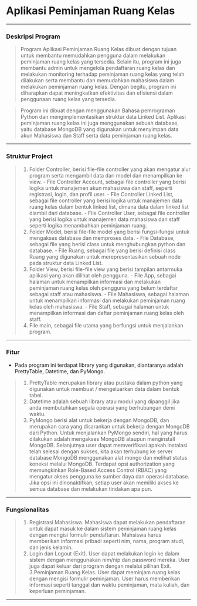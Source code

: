 # Aplikasi Peminjaman Ruang Kelas
--------------------------------------------------------------------------------------
### Deskripsi Program
> Program Aplikasi Peminjaman Ruang Kelas dibuat dengan tujuan untuk membantu memudahkan pengguna dalam melakukan peminjaman ruang kelas yang tersedia. Selain itu, program ini juga membantu admin untuk mengelola pendaftaran ruang kelas dan melakukan monitoring terhadap peminjaman ruang kelas yang telah dilakukan serta membantu dan memudahkan mahasiswa dalam melakukan peminjaman ruang kelas. Dengan begitu, program ini diharapkan dapat meningkatkan efektivitas dan efisiensi dalam penggunaan ruang kelas yang tersedia.

> Program ini dibuat dengan menggunakan Bahasa pemrograman Python dan mengimplementasikan struktur data Linked List. Aplikasi peminjaman ruang kelas ini juga menggunakan sebuah database, yaitu database MongoDB yang digunakan untuk menyimpan data akun Mahasiswa dan Staff serta data peminjaman ruang kelas.
--------------------------------------

### Struktur Project
> 1.	Folder Controller, berisi file-file controller yang akan mengatur alur program serta mengambil data dari model dan menampilkan ke view.
    -	File Controller Account, sebagai file controller yang berisi logika untuk manajemen akun mahasiswa dan staff, seperti registrasi, login, dan profil user.
    -	File Controller Linked List, sebagai file controller yang berisi logika untuk manajemen data ruang kelas dalam bentuk linked list, dimana data dalam linked list diambil dari database.
    -	File Controller User, sebagai file controller yang berisi logika untuk manajemen data mahasiswa dan staff seperti logika menambahkan peminjaman ruang.
> 2.	Folder Model, berisi file-file model yang berisi fungsi-fungsi untuk mengakses database dan memproses data.
    -	File Database, sebagai file yang berisi class untuk menghubungkan python dan database.
    -	File Ruang, sebagai file yang berisi definisi class Ruang yang digunakan untuk merepresentasikan sebuah node pada struktur data Linked List.
> 3.	Folder View, berisi file-file view yang berisi tampilan antarmuka aplikasi yang akan dilihat oleh pengguna.
    -	File App, sebagai halaman untuk menampilkan informasi dan melakukan peminjaman ruang kelas oleh pengguna yang belum terdaftar sebagai staff atau mahasiswa.
    -	File Mahasiswa, sebagai halaman untuk menampilkan informasi dan melakukan peminjaman ruang kelas oleh mahasiswa.
    -	File Staff, sebagai halaman untuk menampilkan informasi dan daftar peminjaman ruang kelas oleh staff.
> 4. File main, sebagai file utama yang berfungsi untuk menjalankan program.
--------------------------------------

### Fitur
- Pada program ini terdapat library yang digunakan, diantaranya adalah PrettyTable, Datetime, dan PyMongo.
>  1. PrettyTable merupakan library atau pustaka dalam python yang digunakan untuk membuat / mengeluarkan data dalam bentuk tabel.
>  2. Datetime adalah sebuah library atau modul yang dipanggil jika anda membutuhkan segala operasi yang berhubungan demi waktu.
>  3. PyMongo berisi alat untuk bekerja dengan MongoDB, dan merupakan cara yang disarankan untuk bekerja dengan MongoDB dari Python.
     Untuk menjalankan PyMongo sendiri, hal yang harus dilakukan adalah mengakses MongoDB ataupun menginstall MongoDB. 
     Selanjutnya user dapat memverifikasi apakah instalasi telah selesai dengan sukses, kita akan terhubung ke server database MongoDB menggunakan alat mongo dan melihat status koneksi melalui MongoDB. 
     Terdapat opsi authorization yang memungkinkan Role-Based Access Control (RBAC) yang mengatur akses pengguna ke sumber daya dan operasi database. 
     Jika opsi ini dinonaktifkan, setiap user akan memiliki akses ke semua database dan melakukan tindakan apa pun.
--------------------------------------

### Fungsionalitas
>  1. Registrasi Mahasiswa. Mahasiswa dapat melakukan pendaftaran untuk dapat masuk ke dalam sistem peminjaman ruang kelas dengan mengisi formulir pendaftaran. Mahsiswa harus memberikan informasi pribadi seperti nim, nama, program studi, dan jenis kelamin.
>  2. Login dan Logout (Exit). User dapat melakukan login ke dalam sistem dengan menggunakan nim/nip dan password mereka. User juga dapat keluar dari program dengan melalui pilihan Exit.
>  3.Peminjaman Ruang Kelas. User dapat meminjam ruang kelas dengan mengisi formulir peminjaman. User harus memberikan informasi seperti tanggal dan waktu peminjaman, mata kuliah, dan keperluan peminjaman.
     
--------------------------------------

